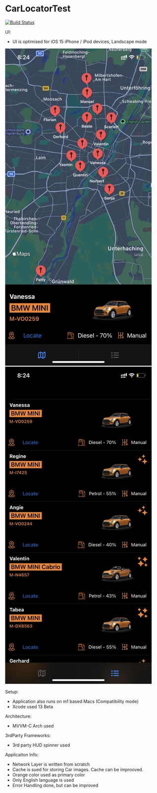 # CarLocatorTest


[![Build Status](https://travis-ci.org/joemccann/dillinger.svg?branch=master)](https://travis-ci.org/joemccann/dillinger)


UI: 
- UI is optimised for iOS 15 iPhone / iPod devices, Landscape mode

![Alt text](CarLocator/Documentation/IMG_3729.PNG "Map View")
![Alt text](CarLocator/Documentation/IMG_3730.PNG "List View")

Setup:
- Application also runs on m1 based Macs (Compatibility mode)
- Xcode used 13 Beta 

Architecture: 
- MVVM-C Arch used

3rdParty Frameworks:
- 3rd party HUD spinner used 

Applicaiton Info:
- Network Layer is written from scratch
- Cache is sued for storing Car images. Cache can be improoved.
- Orange color used as  primary color 
- Only English language is used 
- Error Handling done, but can be improved
